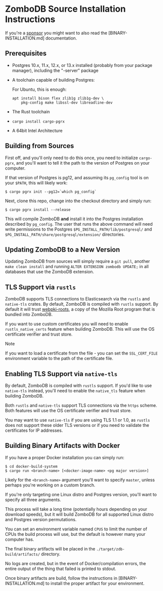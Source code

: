 # ZomboDB Source Installation Instructions

If you're a [sponsor](https://github.com/sponsors/eeeebbbbrrrr) you might want to also read the
\[BINARY-INSTALLATION.md\] documentation.

## Prerequisites

- Postgres 10.x, 11.x, 12.x, or 13.x installed (probably from your package manager), including the "-server" package

- A toolchain capable of building Postgres:

  For Ubuntu, this is enough:

  ```
  apt install bison flex zlib1g zlib1g-dev \
      pkg-config make libssl-dev libreadline-dev
  ```

- The Rust toolchain

- `cargo install cargo-pgrx`

- A 64bit Intel Architecture

## Building from Sources

First off, and you'll only need to do this once, you need to initialize `cargo-pgrx`, and you'll want to tell it the path
to the version of Postgres on your computer.

If that version of Postgres is pg12, and assuming its `pg_config` tool is on your `$PATH`, this will likely work:

```shell script
$ cargo pgrx init --pg12=`which pg_config`
```

Next, clone this repo, change into the checkout directory and simply run:

```shell script
$ cargo pgrx install --release
```

This will compile ZomboDB **and** install it into the Postgres installation described by `pg_config`. The user that runs
the above command will need write permissions to the Postgres `$PG_INSTALL_PATH/lib/postgresql/` and
`$PG_INSTALL_PATH/share/postgresql/extension/` directories.

## Updating ZomboDB to a New Version

Updating ZomboDB from sources will simply require a `git pull`, another `make clean install` and running
`ALTER EXTENSION zombodb UPDATE;` in all databases that use the ZomboDB extension.

## TLS Support via `rustls`
ZomboDB supports TLS connections to Elasticsearch via the `rustls` and `native-tls` crates. By default, ZomboDB is compiled with `rustls` support. By default it will trust [webpki-roots](https://docs.rs/webpki-roots/latest/webpki_roots/), a copy of the Mozilla Root program that is bundled into ZomboDB.

If you want to use custom certificates you will need to enable `rustls_native_certs` feature when building ZomboDB. This will use the OS certificate verifier and trust store. 

> [!NOTE]  
> If you want to load a certificate from the file - you can set the `SSL_CERT_FILE` environment variable to the path of the certificate file.


## Enabling TLS Support via `native-tls`
By default, ZomboDB is compiled with `rustls` support.  If you'd like to use `native-tls` instead, you'll need to enable the `native_tls` feature when building ZomboDB.

Both `rustls` and `native-tls` support TLS connections via the `https` scheme. Both features will use the OS certificate verifier and trust store.

You may want to use `native-tls` if you are using TLS 1.1 or 1.0, as `rustls` does not support these older TLS versions or if you need to validate the certificates for IP addresses.

## Building Binary Artifacts with Docker

If you have a proper Docker installation you can simply run:

```shell script
$ cd docker-build-system
$ cargo run <branch-name> [<docker-image-name> <pg major version>]
```

Likely for the `<branch-name>` argument you'll want to specify `master`, unless perhaps you're working on a custom
branch.

If you're only targeting one Linux distro and Postgres version, you'll want to specify all three arguments.

This process will take a long time (potentially hours depending on your download speeds), but it will build ZomboDB for
all supported Linux distro and Postgres version permutations.

You can set an environment variable named `CPUS` to limit the number of CPUs the build process will use, but the default
is however many your computer has.

The final binary artifacts will be placed in the `./target/zdb-build/artifacts/` directory.

No logs are created, but in the event of Docker/compilation errors, the entire output of the thing that failed is
printed to stdout.

Once binary artifacts are build, follow the instructions in \[BINARY-INSTALLATION.md\] to install the proper artifact
for your environment.

